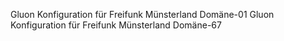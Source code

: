 Gluon Konfiguration für Freifunk Münsterland Domäne-01
Gluon Konfiguration für Freifunk Münsterland Domäne-67
